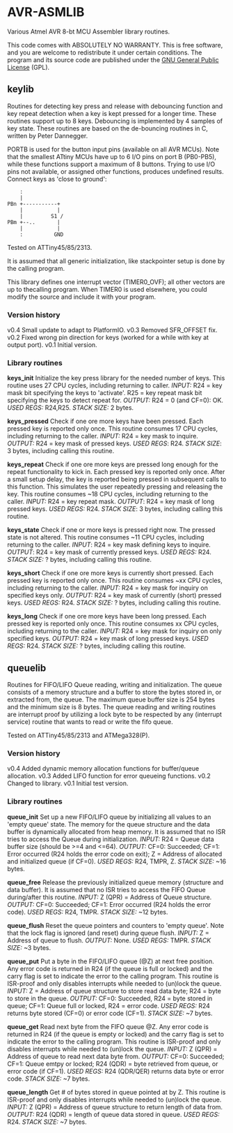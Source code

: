 # AVR-ASMLIB

Various Atmel AVR 8-bt MCU Assembler library routines.

This code comes with ABSOLUTELY NO WARRANTY.
This is free software, and you are welcome to redistribute it under certain conditions. The program and its source code are published under the [GNU General Public License](http://www.gnu.org/licenses/gpl-3.0.txt) (GPL).

## keylib

Routines for detecting key press and release with debouncing function and key repeat detection when a key is kept pressed for a longer time. These routines support up to 8 keys. Debouncing is implemented by 4 samples of key state.
These routines are based on the de-bouncing routines in C, written by Peter Dannegger.

PORTB is used for the button input pins (available on all AVR MCUs). Note that the smallest ATtiny MCUs have up to 6 I/O pins on port B (PB0-PB5), while these functions support a maximum	of 8 buttons. Trying to use I/O pins not available, or assigned other functions, produces undefined results.
Connect keys as 'close to ground':

        :
        |
    PBn +-----------+
        |           |
        |         S1 /
    PBm +--..       |
        |           |
        :          GND

Tested on ATTiny45/85/2313.

It is assumed that all generic initialization, like stackpointer setup is done by the calling program.

This library defines one interrupt vector (TIMER0_OVF); all other vectors are up to thecalling program. When TIMER0 is used elsewhere, you could modify the source and include it with your program.

### Version history

v0.4    Small update to adapt to PlatformIO.
v0.3    Removed SFR_OFFSET fix.
v0.2    Fixed wrong pin direction for keys (worked for a while with key at output port).
v0.1    Initial version.

### Library routines

**keys_init**
Initialize the key press library for the needed number of keys.
This routine uses 27 CPU cycles, including returning to caller.
_INPUT:_        R24 = key mask bit specifying the keys to 'activate'.
                R25 = key repeat mask bit specifying the keys to detect repeat for.
_OUTPUT:_       R24 = 0 (and CF=0): OK.
_USED REGS:_    R24,R25.
_STACK SIZE:_   2 bytes.

**keys_pressed**
Check if one ore more keys have been pressed. Each pressed key is reported only once.
This routine consumes 17 CPU cycles, including returning to the caller.
_INPUT:_        R24 = key mask to inquire.
_OUTPUT:_       R24 = key mask of pressed keys.
_USED REGS_:    R24.
_STACK SIZE_:   3 bytes, including calling this routine.

**keys_repeat**
Check if one ore more keys are pressed long enough for the repeat functionality to kick in. Each pressed key is reported only once. After a small setup delay, the key is reported being	pressed in subsequent calls to this function. This simulates the user repeatedly pressing and releasing the key.
This routine consumes ~18 CPU cycles, including returning to the caller.
_INPUT:_        R24 = key repeat mask.
_OUTPUT_:       R24 = key mask of long pressed keys.
_USED REGS:_    R24.
_STACK SIZE_:   3 bytes, including calling this routine.

**keys_state**
Check if one or more keys is pressed right now. The pressed state is not altered.
This routine consumes ~11 CPU cycles, including returning to the caller.
_INPUT_:        R24 = key mask defining keys to inquire.
_OUTPUT_:       R24 = key mask of currently pressed keys.
_USED REGS:_    R24.
_STACK SIZE:_   ? bytes, including calling this routine.

**keys_short**
Check if one ore more keys is currently short pressed. Each pressed key is reported only once.
This routine consumes ~xx CPU cycles, including returning to the caller.
_INPUT:_        R24 = key mask for inquiry on specified keys only.
_OUTPUT:_       R24 = key mask of currently (short) pressed keys.
_USED REGS:_    R24.
_STACK SIZE:_   ? bytes, including calling this routine.

**keys_long**
Check if one ore more keys have been long pressed. Each pressed key is reported only once.
This routine consumes xx CPU cycles, including returning to the caller.
_INPUT:_        R24 = key mask for inquiry on only specified keys.
_OUTPUT:_       R24 = key mask of long pressed keys.
_USED REGS:_    R24.
_STACK SIZE:_   ? bytes, including calling this routine.

## queuelib

Routines for FIFO/LIFO Queue reading, writing and initialization. The queue consists of a memory structure and a buffer to store the bytes stored in, or extracted from, the queue.
The maximum queue buffer size is 254 bytes and the minimum size is 8 bytes.
The queue reading and writing routines are interrupt proof by utilizing a lock byte to be respected by any (interrupt service) routine that wants to read or write the fifo queue.

Tested on ATTiny45/85/2313 and ATMega328(P).

### Version history

v0.4    Added dynamic memory allocation functions for buffer/queue allocation.
v0.3    Added LIFO function for error queueing functions.
v0.2    Changed to library.
v0.1    Initial test version.

### Library routines

**queue_init**
Set up a new FIFO/LIFO queue by initializing all values to an 'empty queue' state. The memory for the queue structure and the data buffer is dynamically allocated from heap memory.
It is assumed that no ISR tries to access the Queue during initialization.
_INPUT:_        R24	= Queue data buffer size (should be >=4 and <=64).
_OUTPUT:_       CF=0: Succeeded; CF=1: Error occurred (R24 holds the error code on exit);
                Z = Address of allocated and initialized queue (if CF=0).
_USED REGS:_    R24, TMPR, Z.
_STACK SIZE:_   ~16 bytes.

**queue_free**
Release the previously initialized queue memory (structure and data buffer).
It is assumed that no ISR tries to access the FIFO Queue during/after this routine.
_INPUT:_        Z (QPR)	= Address of Queue structure.
_OUTPUT:_       CF=0: Succeeded; CF=1: Error occurred (R24 holds the error code).
_USED REGS:_    R24, TMPR.
_STACK SIZE:_   ~12 bytes.

**queue_flush**
Reset the queue pointers and counters to 'empty queue'.
Note that the lock flag is ignored (and reset) during queue flush.
_INPUT:_        Z = Address of queue to flush.
_OUTPUT:_       None.
_USED REGS:_    TMPR.
_STACK SIZE:_   ~3 bytes.

**queue_put**
Put a byte in the FIFO/LIFO queue (@Z) at next free position. Any error code is returned in R24 (if the queue is full or locked) and the carry flag is set to indicate the error to the calling program.
This routine is ISR-proof and only disables interrupts while needed to (un)lock the queue.
_INPUT:_        Z = Address of queue structure to store read data byte;
                R24 = byte to store in the queue.
_OUTPUT:_       CF=0: Succeeded, R24 = byte stored in queue;
                CF=1: Queue full or locked, R24 = error code.
_USED REGS:_    R24 returns byte stored (CF=0) or error code (CF=1).
_STACK SIZE:_   ~7 bytes.

**queue_get**
Read next byte from the FIFO queue @Z. Any error code is returned in R24 (if the queue is empty	or locked) and the carry flag is set to indicate the error to the calling program.
This routine is ISR-proof and only disables interrupts while needed to (un)lock the queue.
_INPUT:_        Z (QPR) = Address of queue to read next data byte from.
_OUTPUT:_       CF=0: Succeeded; CF=1: Queue emtpy or locked;
                R24 (QDR) = byte retrieved from queue, or error code (if CF=1).
_USED REGS:_    R24 (QDR/QER) returns data byte or error code.
_STACK SIZE:_   ~7 bytes.

**queue_length**
Get # of bytes stored in queue pointed at by Z.
This routine is ISR-proof and only disables interrupts while needed to (un)lock the queue.
_INPUT:_        Z (QPR) = Address of queue structure to return length of data from.
_OUTPUT:_       R24 (QDR) = length of queue data stored in queue.
_USED REGS:_    R24.
_STACK SIZE:_   ~7 bytes.
